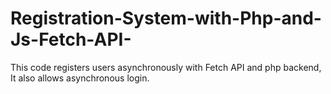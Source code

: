 # Registration-System-with-Php-and-Js-Fetch-API-
This code registers users asynchronously with Fetch API and php backend, It also allows asynchronous login. 
